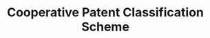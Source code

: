 ---
contributors: collaboration between EPO and USPTO
description: CPC is the outcome of an ambitious harmonization effort to bring the
  best practices from the EPO and USPTO together. In fact, most U.S. patent documents
  are already classified in ECLA. The conversion from ECLA to CPC at the EPO will
  ensure IPC compliance and eliminate the need for the EPO to classify U.S. patent
  documents. At the USPTO, the conversion will provide an up-to date classification
  system that is internationally compatible.
documentation: https://www.cooperativepatentclassification.org/cpcSchemeAndDefinitions
last_edit: Fri, 01 Dec 2023 12:20:30 GMT
location: https://www.cooperativepatentclassification.org/about
related_projects: {}
shortname: cooperative_patent_classification
tags:
- classification
title: Cooperative Patent Classification Scheme
uuid: 3aa314f5-20eb-4e21-96e8-d1f28e8dd51c
---